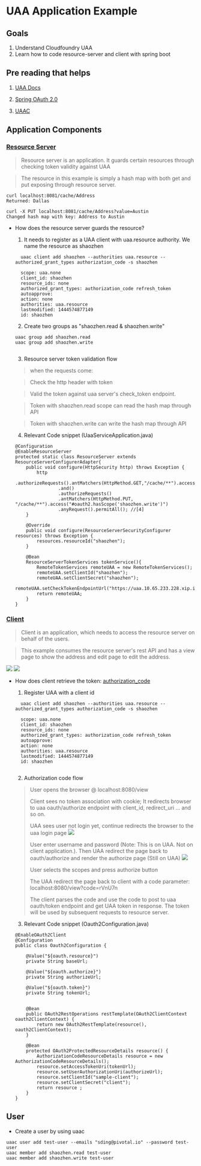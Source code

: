 # UAA Application Example

## Goals
1. Understand Cloudfoundry UAA
2. Learn how to code resource-server and client with spring boot

## Pre reading that helps
1. [UAA Docs](https://github.com/cloudfoundry/uaa/blob/master/docs/Sysadmin-Guide.rst)

2. [Spring OAuth 2.0](http://projects.spring.io/spring-security-oauth/docs/Home.html)

3. [UAAC](https://docs.cloudfoundry.org/adminguide/uaa-user-management.html)

## Application Components

### [Resource Server](resource-server)

> Resource server is an application. It guards certain resources through checking token validity against UAA

>The resource in this example is simply a hash map with both get and put exposing through resource server.

```
curl localhost:8081/cache/Address
Returned: Dallas

curl -X PUT localhost:8081/cache/Address?value=Austin
Changed hash map with key: Address to Austin
```

* How does the resource server guards the resource?

  1. It needs to register as a UAA client with uaa.resource authority. We name the resource as shaozhen

  ```
    uaac client add shaozhen --authorities uaa.resource --authorized_grant_types authorization_code -s shaozhen
    
    scope: uaa.none
    client_id: shaozhen
    resource_ids: none
    authorized_grant_types: authorization_code refresh_token
    autoapprove: 
    action: none
    authorities: uaa.resource
    lastmodified: 1444574877149
    id: shaozhen

  ```
  2. Create two groups as "shaozhen.read & shaozhen.write"
  
    ```
    uaac group add shaozhen.read
    uaac group add shaozhen.write
      
    ```    

  3. Resource server token validation flow

  > when the requests come:

  > Check the http header with token

  > Valid the token against uaa server's check_token endpoint.

  > Token with shaozhen.read scope can read the hash map through API

  > Token with shaozhen.write can write the hash map through API

  4. Relevant Code snippet (UaaServiceApplication.java)

  ```
  @Configuration
  @EnableResourceServer
  protected static class ResourceServer extends ResourceServerConfigurerAdapter{
      public void configure(HttpSecurity http) throws Exception {
          http
                  .authorizeRequests().antMatchers(HttpMethod.GET,"/cache/**").access("#oauth2.hasScope('shaozhen.read')")
                  .and()
                  .authorizeRequests()
                  .antMatchers(HttpMethod.PUT, "/cache/**").access("#oauth2.hasScope('shaozhen.write')")
                  .anyRequest().permitAll(); //[4]
      }

      @Override
      public void configure(ResourceServerSecurityConfigurer resources) throws Exception {
          resources.resourceId("shaozhen");
      }

      @Bean
      ResourceServerTokenServices tokenService(){
          RemoteTokenServices remoteUAA = new RemoteTokenServices();
          remoteUAA.setClientId("shaozhen");
          remoteUAA.setClientSecret("shaozhen");
          remoteUAA.setCheckTokenEndpointUrl("https://uaa.10.65.233.228.xip.io/check_token");
          return remoteUAA;
      }
  }
  ```


### [Client](client)

> Client is an application, which needs to access the resource server on behalf of the users.

> This example consumes the resource server's rest API and has a view page to show the address and edit page to edit the address.

![](pictures/view.png)
![](pictures/edit.png)

* How does client retrieve the token: [authorization_code](https://tools.ietf.org/html/rfc6749#page-8)

  1. Register UAA with a client id

  ```
    uaac client add shaozhen --authorities uaa.resource --authorized_grant_types authorization_code -s shaozhen
    
    scope: uaa.none
    client_id: shaozhen
    resource_ids: none
    authorized_grant_types: authorization_code refresh_token
    autoapprove: 
    action: none
    authorities: uaa.resource
    lastmodified: 1444574877149
    id: shaozhen

  
  ```

  2. Authorization code flow
  > User opens the browser @ localhost:8080/view
  >
  > Client sees no token association with cookie; It redirects browser to uaa oauth/authorize endpoint with client_id, redirect_uri ... and so on.  
  >
  > UAA sees user not login yet, continue redirects the browser to the uaa login page
  ![](pictures/login.png)
  >
  > User enter username and password (Note: This is on UAA. Not on client application.). Then UAA redirect the page back to oauth/authorize and render the authorize page (Still on UAA)
  ![](pictures/authorize.png)
  >
  > User selects the scopes and press authorize button
  >
  > The UAA redirect the page back to client with a code parameter: localhost:8080/view?code=rVnU7n  
  >
  > The client parses the code and use the code to post to uaa oauth/token endpoint and get UAA token in response. The token will be used by subsequent requests to resource server.

  3. Relevant Code snippet (Oauth2Configuration.java)

  ```
  @EnableOAuth2Client
  @Configuration
  public class Oauth2Configuration {

      @Value("${oauth.resource}")
      private String baseUrl;

      @Value("${oauth.authorize}")
      private String authorizeUrl;

      @Value("${oauth.token}")
      private String tokenUrl;


      @Bean
      public OAuth2RestOperations restTemplate(OAuth2ClientContext oauth2ClientContext) {
          return new OAuth2RestTemplate(resource(), oauth2ClientContext);
      }

      @Bean
      protected OAuth2ProtectedResourceDetails resource() {
          AuthorizationCodeResourceDetails resource = new AuthorizationCodeResourceDetails();
          resource.setAccessTokenUri(tokenUrl);
          resource.setUserAuthorizationUri(authorizeUrl);
          resource.setClientId("sample-client");
          resource.setClientSecret("client");
          return resource ;
      }
  }  
  ```

## User
* Create a user by using uaac  

```
uaac user add test-user --emails "sding@pivotal.io" --password test-user
uaac member add shaozhen.read test-user
uaac member add shaozhen.write test-user
```
